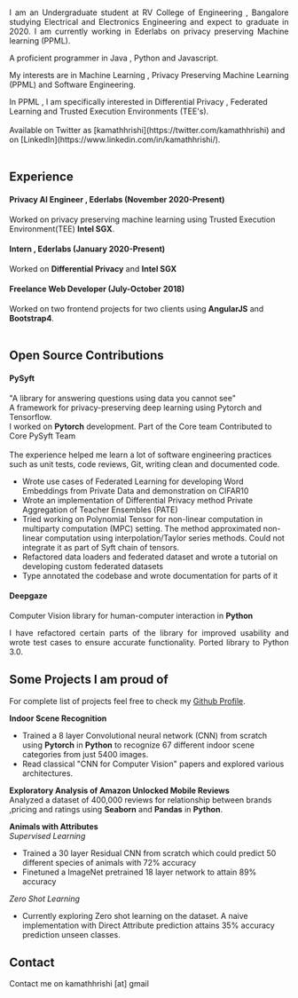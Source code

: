 <br/>
<p style='text-align: justify;'>I am an Undergraduate student at RV College of Engineering , Bangalore studying Electrical and Electronics Engineering and expect to graduate in 2020. I am currently working in Ederlabs on privacy preserving Machine learning (PPML).</p>

A proficient programmer in Java , Python and Javascript. 
<br/>
<p style='text-align: justify;'>My interests are in Machine Learning , Privacy Preserving Machine Learning (PPML) and Software Engineering.</p>
In PPML , I am specifically interested in Differential Privacy , Federated Learning and Trusted Execution Environments (TEE's). 
<br/>
<br/>
Available on Twitter as [kamathhrishi](https://twitter.com/kamathhrishi) and on [LinkedIn](https://www.linkedin.com/in/kamathhrishi/).
<br/> 
<br/>

## Experience

#### Privacy AI Engineer , Ederlabs  (November 2020-Present)
Worked on privacy preserving machine learning using Trusted Execution Environment(TEE) **Intel SGX**. 

#### Intern , Ederlabs  (January 2020-Present)
Worked on **Differential Privacy** and **Intel SGX**

#### Freelance Web Developer  (July-October 2018)
Worked on two frontend projects for two clients using **AngularJS** and **Bootstrap4**. 
<br/>
<br/>
## Open Source Contributions

#### PySyft
"A library for answering questions using data you cannot see"
<br/>
A framework for privacy-preserving deep learning using Pytorch and Tensorflow.
<br/>
I worked on **Pytorch** development.
Part of the Core team
Contributed to Core PySyft Team
<br/>
<br/>
The experience helped me learn a lot of software engineering practices such as unit tests, code reviews, Git, writing clean and documented code.
<br/>
- Wrote use cases of Federated Learning for developing Word Embeddings from Private Data and demonstration on CIFAR10
- Wrote an implementation of Differential Privacy method Private Aggregation of Teacher Ensembles (PATE)
- Tried working on Polynomial Tensor for non-linear computation in multiparty computation (MPC) setting. The method approximated non-linear computation using interpolation/Taylor series methods. Could not integrate it as part of Syft chain of tensors.
- Refactored data loaders and federated dataset and wrote a tutorial on developing custom federated datasets
- Type annotated the codebase and wrote documentation for parts of it


#### Deepgaze
Computer Vision library for human-computer interaction in **Python**
<br/>
<p style='text-align: justify;'>
I have refactored certain parts of the library for improved usability and wrote test cases to ensure accurate functionality. Ported library to Python 3.0.
</p>

## Some Projects I am proud of

For complete list of projects feel free to check my [Github Profile](https://github.com/kamathhrishi).

**Indoor Scene Recognition**
<br/>
- Trained a 8 layer Convolutional neural network (CNN) from scratch using **Pytorch** in **Python** to recognize 67 different indoor scene categories from just 5400 images. 
- Read classical "CNN for Computer Vision" papers and explored various architectures.

**Exploratory Analysis of Amazon Unlocked Mobile Reviews**
<br/>
Analyzed a dataset of 400,000 reviews for relationship between brands ,pricing and ratings using **Seaborn** and **Pandas** in **Python**.

**Animals with Attributes**
<br/>
*Supervised Learning*
<br/>

- Trained a 30 layer Residual CNN from scratch which could predict 50 different species of animals with 72% accuracy
- Finetuned a ImageNet pretrained 18 layer network to attain 89% accuracy 

*Zero Shot Learning*
<br/>

- Currently exploring Zero shot learning on the dataset. A naive implementation with Direct Attribute prediction attains 35% accuracy prediction unseen classes. 

## Contact
Contact me on kamathhrishi [at] gmail <dot com>
